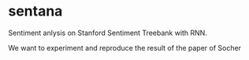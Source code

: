sentana
=======

Sentiment anlysis on Stanford Sentiment Treebank with RNN.


We want to  experiment and reproduce the result of the paper of Socher